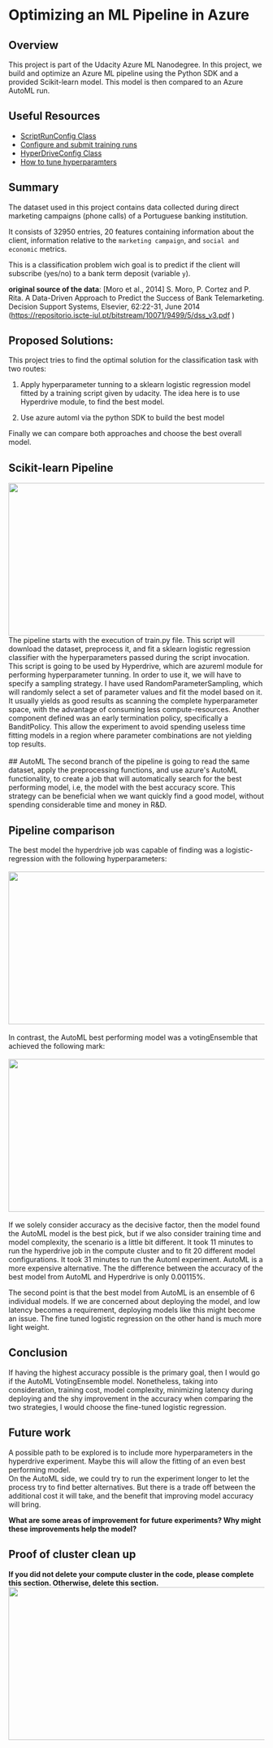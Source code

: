 # Optimizing an ML Pipeline in Azure

## Overview
This project is part of the Udacity Azure ML Nanodegree.
In this project, we build and optimize an Azure ML pipeline using the Python SDK and a provided Scikit-learn model.
This model is then compared to an Azure AutoML run.

## Useful Resources
- [ScriptRunConfig Class](https://docs.microsoft.com/en-us/python/api/azureml-core/azureml.core.scriptrunconfig?view=azure-ml-py)
- [Configure and submit training runs](https://docs.microsoft.com/en-us/azure/machine-learning/how-to-set-up-training-targets)
- [HyperDriveConfig Class](https://docs.microsoft.com/en-us/python/api/azureml-train-core/azureml.train.hyperdrive.hyperdriveconfig?view=azure-ml-py)
- [How to tune hyperparamters](https://docs.microsoft.com/en-us/azure/machine-learning/how-to-tune-hyperparameters)


## Summary

The dataset used in this project contains data collected during direct marketing campaigns (phone calls) of a Portuguese banking institution. 

It consists of 32950 entries, 20 features containing information about the client, information relative to the `marketing campaign`, and `social and economic` metrics. 

This is a classification problem wich goal is to predict if the client will subscribe (yes/no) to a bank term deposit (variable `y`).

**original source of the data**: 
[Moro et al., 2014] S. Moro, P. Cortez and P. Rita. A Data-Driven Approach to Predict the Success of Bank Telemarketing. Decision Support Systems, Elsevier, 62:22-31, 
June 2014 (https://repositorio.iscte-iul.pt/bitstream/10071/9499/5/dss_v3.pdf )

## Proposed Solutions:
This project tries to find the optimal solution for the classification task with two routes:
1. Apply hyperparameter tunning to a sklearn logistic regression model fitted by a training script given by udacity. The idea here is to use Hyperdrive module, to find the best model.

2. Use azure automl via the python SDK to build the best model

Finally we can compare both approaches and choose the best overall model.

## Scikit-learn Pipeline
<img align="center" width="700" height="300" src="https://github.com/hualcosa/Optimizing_a_Pipeline_in_Azure/creating-and-optimizing-an-ml-pipeline.png">
 The pipeline starts with the execution of train.py file. This script will download the dataset, preprocess it,
 and fit a sklearn logistic regression classifier with the hyperparameters passed during the script invocation.
 This script is going to be used by Hyperdrive, which are azureml module for performing hyperparameter tunning.
 In order to use it, we will have to specify a sampling strategy. I have used RandomParameterSampling, which will randomly
 select a set of parameter values and fit the model based on it. It usually yields as good results as scanning the complete
 hyperparameter space, with the advantage of consuming less compute-resources. Another component defined was an early termination
 policy, specifically a BanditPolicy. This allow the experiment to avoid spending useless time fitting models
 in a region where parameter combinations are not yielding top results.
 <br><br>
 ## AutoML
 The second branch of the pipeline is going to read the same dataset, apply the preprocessing functions,
 and use azure's AutoML functionality, to create a job that will automatically search for the best performing model, i.e, the
 model with the best accuracy score. This strategy can be beneficial when we want quickly find a good model, without spending
 considerable time and money in R&D.


## Pipeline comparison
The best model the hyperdrive job was capable of finding was a logistic-regression with the following hyperparameters:<br><br>
<img align="center" width="700" height="300" src="https://github.com/hualcosa/Optimizing_a_Pipeline_in_Azure/logistic_regression_hyperdrive.png">
<br><br>
In contrast, the AutoML best performing model was a votingEnsemble that achieved the following mark:<br><br>
<img align="center" width="700" height="300" src="https://github.com/hualcosa/Optimizing_a_Pipeline_in_Azure/voting_ensemble.png">
<br><br>
If we solely consider accuracy as the decisive factor, then the model found the AutoML model is the best pick, but if we also consider
training time and model complexity, the scenario is a little bit different. It took 11 minutes to run the hyperdrive job in the compute cluster
and to fit 20 different model configurations. It took 31 minutes to run the Automl experiment. AutoML is a more expensive
alternative. The the difference between the accuracy of the best model from AutoML and Hyperdrive is only 0.00115%.

The second point is that the best model from AutoML is an ensemble of 6 individual models. If we are concerned about
deploying the model, and low latency becomes a requirement, deploying models like this might become an issue. The fine
tuned logistic regression on the other hand is much more light weight.

## Conclusion
If having the highest accuracy possible is the primary goal, then I would go if the AutoML VotingEnsemble model. Nonetheless,
taking into consideration, training cost, model complexity, minimizing latency during deploying and the shy improvement in the
accuracy when comparing the two strategies, I would choose the fine-tuned logistic regression.

## Future work
A possible path to be explored is to include more hyperparameters in the hyperdrive experiment. Maybe this will allow the
fitting of an even best performing model. <br>
On the AutoML side, we could try to run the experiment longer to let the process try to find better alternatives. But there is
a trade off between the additional cost it will take, and the benefit that improving model accuracy will bring.

**What are some areas of improvement for future experiments? Why might these improvements help the model?**

## Proof of cluster clean up
**If you did not delete your compute cluster in the code, please complete this section. Otherwise, delete this section.**
<img align="center" width="700" height="300" src="https://github.com/hualcosa/Optimizing_a_Pipeline_in_Azure/deleting_cpu_cluster.png">

